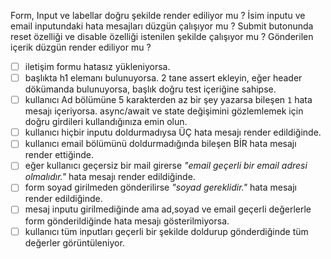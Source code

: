 Form, Input ve labellar doğru şekilde render ediliyor mu ?
İsim inputu ve email inputundaki hata mesajları düzgün çalışıyor mu ?
Submit butonunda reset özelliği ve disable özelliği istenilen şekilde çalışıyor mu ?
Gönderilen içerik düzgün render ediliyor mu ?

- [ ] iletişim formu hatasız yükleniyorsa.
- [ ] başlıkta h1 elemanı bulunuyorsa. 2 tane assert ekleyin, eğer header dökümanda bulunuyorsa, başlık doğru test içeriğine sahipse.
- [ ] kullanıcı Ad bölümüne 5 karakterden az bir şey yazarsa bileşen `1` hata mesajı içeriyorsa. async/await ve state değişimini gözlemlemek için doğru girdileri kullandığınıza emin olun.
- [ ] kullanıcı hiçbir inputu doldurmadıysa ÜÇ hata mesajı render edildiğinde.
- [ ] kullanıcı email bölümünü doldurmadığında bileşen BİR hata mesajı render ettiğinde.
- [ ] eğer kullanıcı geçersiz bir mail girerse _"email geçerli bir email adresi olmalıdır."_ hata mesajı render edildiğinde.
- [ ] form soyad girilmeden gönderilirse _"soyad gereklidir."_ hata mesajı render edildiğinde.
- [ ] mesaj inputu girilmediğinde ama ad,soyad ve email geçerli değerlerle form gönderildiğinde hata mesajı gösterilmiyorsa.
- [ ] kullanıcı tüm inputları geçerli bir şekilde doldurup gönderdiğinde tüm değerler görüntüleniyor.
